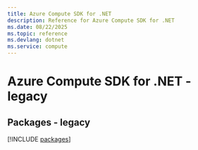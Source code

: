 ```yaml
---
title: Azure Compute SDK for .NET
description: Reference for Azure Compute SDK for .NET
ms.date: 08/22/2025
ms.topic: reference
ms.devlang: dotnet
ms.service: compute
---
```

# Azure Compute SDK for .NET - legacy
## Packages - legacy
[!INCLUDE [packages](compute-index.md)]